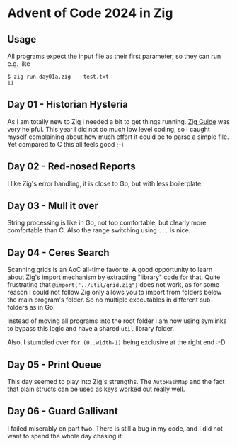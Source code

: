 # Advent of Code 2024 in Zig

## Usage

All programs expect the input file as their first parameter, so they can run e.g. like

```
$ zig run day01a.zig -- test.txt
11
```

## Day 01 - Historian Hysteria

As I am totally new to Zig I needed a bit to get things running. [Zig Guide](https://zig.guide/) was
very helpful. This year I did not do much low level coding, so I caught myself complaining about how
much effort it could be to parse a simple file. Yet compared to C this all feels good ;-)

## Day 02 - Red-nosed Reports

I like Zig's error handling, it is close to Go, but with less boilerplate.

## Day 03 - Mull it over

String processing is like in Go, not too comfortable, but clearly more comfortable than C. Also
the range switching using `...` is nice.

## Day 04 - Ceres Search

Scanning grids is an AoC all-time favorite. A good opportunity to learn about Zig's import mechanism by
extracting "library" code for that. Quite frustrating that `@import("../util/grid.zig")` does not work,
as for some reason I could not follow Zig only allows you to import from folders below the main program's
folder. So no multiple executables in different sub-folders as in Go.

Instead of moving all programs into the root folder I am now using symlinks to bypass this logic and have
a shared `util` library folder.

Also, I stumbled over `for (0..width-1)` being exclusive at the right end :-D

## Day 05 - Print Queue

This day seemed to play into Zig's strengths. The `AutoHashMap` and the fact that plain structs
can be used as keys worked out really well.

## Day 06 - Guard Gallivant

I failed miserably on part two. There is still a bug in my code, and I did not want to spend the whole day
chasing it.